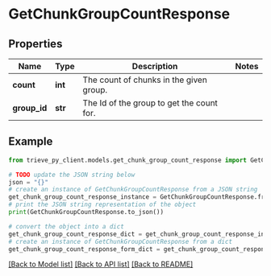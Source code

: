 # GetChunkGroupCountResponse


## Properties

Name | Type | Description | Notes
------------ | ------------- | ------------- | -------------
**count** | **int** | The count of chunks in the given group. | 
**group_id** | **str** | The Id of the group to get the count for. | 

## Example

```python
from trieve_py_client.models.get_chunk_group_count_response import GetChunkGroupCountResponse

# TODO update the JSON string below
json = "{}"
# create an instance of GetChunkGroupCountResponse from a JSON string
get_chunk_group_count_response_instance = GetChunkGroupCountResponse.from_json(json)
# print the JSON string representation of the object
print(GetChunkGroupCountResponse.to_json())

# convert the object into a dict
get_chunk_group_count_response_dict = get_chunk_group_count_response_instance.to_dict()
# create an instance of GetChunkGroupCountResponse from a dict
get_chunk_group_count_response_form_dict = get_chunk_group_count_response.from_dict(get_chunk_group_count_response_dict)
```
[[Back to Model list]](../README.md#documentation-for-models) [[Back to API list]](../README.md#documentation-for-api-endpoints) [[Back to README]](../README.md)


